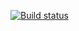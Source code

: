[![Build status](https://ci.appveyor.com/api/projects/status/2ixoh47vr5mcwlhh?svg=true)](https://ci.appveyor.com/project/Pyatnica7333331/regular-expressions)

